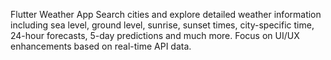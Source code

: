 Flutter Weather App Search cities and explore detailed weather information including sea level, ground level, sunrise, sunset times, city-specific time, 24-hour forecasts, 5-day predictions and much more. Focus on UI/UX enhancements based on real-time API data.